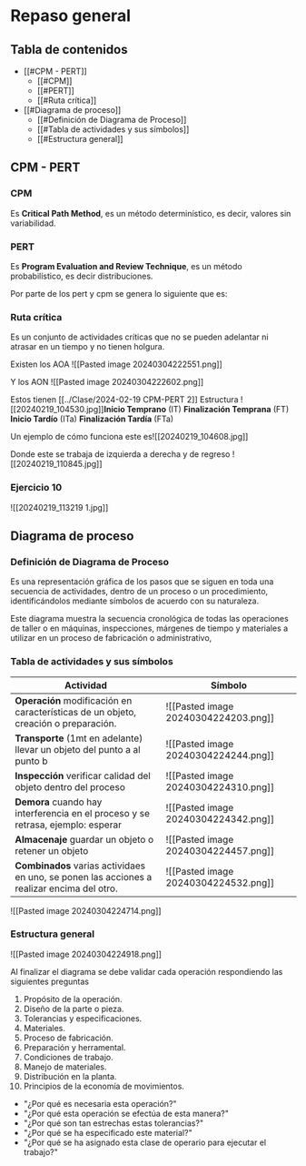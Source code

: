 # Repaso general
## Tabla de contenidos
- [[#CPM - PERT]]
	- [[#CPM]]
	- [[#PERT]]
	- [[#Ruta crítica]]
- [[#Diagrama de proceso]]
	- [[#Definición de Diagrama de Proceso]]
	- [[#Tabla de actividades y sus símbolos]]
	- [[#Estructura general]]
## CPM - PERT
### CPM
Es **Critical Path Method**, es un método determinístico, es decir, valores sin variabilidad.

### PERT
Es **Program Evaluation and Review Technique**, es un método probabilístico, es decir distribuciones.


Por parte de los pert y cpm se genera lo siguiente que es:
### Ruta crítica
Es un conjunto de actividades críticas que no se pueden adelantar ni atrasar en un tiempo y no tienen holgura.

Existen los AOA
![[Pasted image 20240304222551.png]]

Y los AON
![[Pasted image 20240304222602.png]]

Estos tienen [[../Clase/2024-02-19 CPM-PERT 2]]
Estructura
![[20240219_104530.jpg]]**Inicio Temprano** (IT)
**Finalización Temprana** (FT)
**Inicio Tardío** (ITa)
**Finalización Tardía** (FTa)

Un ejemplo de cómo funciona este es![[20240219_104608.jpg]]

Donde este se trabaja de izquierda a derecha y de regreso
![[20240219_110845.jpg]]

### Ejercicio 10
![[20240219_113219 1.jpg]]

## Diagrama de proceso
### Definición de Diagrama de Proceso
Es una representación gráfica de los pasos que se siguen en toda una secuencia de actividades, dentro de un proceso o un procedimiento, identificándolos mediante símbolos de acuerdo con su naturaleza.

Este diagrama muestra la secuencia cronológica de todas las operaciones de taller o en máquinas, inspecciones, márgenes de tiempo y materiales a utilizar en un proceso de fabricación o administrativo, 

### Tabla de actividades y sus símbolos

| Actividad                                                                                  | Símbolo                              |
| ------------------------------------------------------------------------------------------ | ------------------------------------ |
| **Operación** modificación en características de un objeto, creación o preparación.        | ![[Pasted image 20240304224203.png]] |
| **Transporte** (1mt en adelante) llevar un objeto del punto a al punto b                   | ![[Pasted image 20240304224244.png]] |
| **Inspección** verificar calidad del objeto dentro del proceso                             | ![[Pasted image 20240304224310.png]] |
| **Demora** cuando hay interferencia en el proceso y se retrasa, ejemplo: esperar           | ![[Pasted image 20240304224342.png]] |
| **Almacenaje** guardar un objeto o retener un objeto                                       | ![[Pasted image 20240304224457.png]] |
| **Combinados** varias actividaes en uno, se ponen las acciones a realizar encima del otro. | ![[Pasted image 20240304224532.png]] |
![[Pasted image 20240304224714.png]]

### Estructura general
![[Pasted image 20240304224918.png]]

Al finalizar el diagrama se debe validar cada operación respondiendo las siguientes preguntas
1. Propósito de la operación.
2. Diseño de la parte o pieza.
3. Tolerancias y especificaciones.
4. Materiales.
5. Proceso de fabricación.
6. Preparación y herramental. 
7. Condiciones de trabajo. 
8. Manejo de materiales.
9. Distribución en la planta. 
10. Principios de la economía de movimientos.

- "¿Por qué es necesaria esta operación?"
- "¿Por qué esta operación se efectúa de esta manera?" 
- "¿Por qué son tan estrechas estas tolerancias?"
- "¿Por qué se ha especificado este material?"
- "¿Por qué se ha asignado esta clase de operario para ejecutar el trabajo?" 
